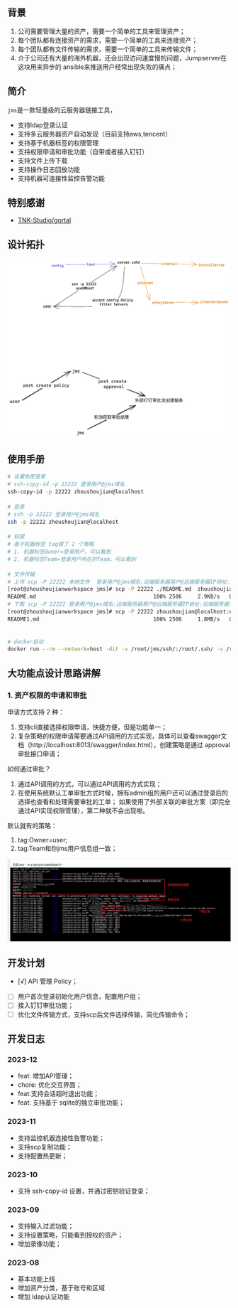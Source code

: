 ## 背景
1. 公司需要管理大量的资产，需要一个简单的工具来管理资产；
2. 每个团队都有连接资产的需求，需要一个简单的工具来连接资产；
3. 每个团队都有文件传输的需求，需要一个简单的工具来传输文件；
4. 介于公司还有大量的海外机器，还会出现访问速度慢的问题，Jumpserver在这块用来异步的 ansible来推送用户经常出现失败的痛点；

## 简介
`jms`是一款轻量级的云服务器链接工具，
- 支持ldap登录认证
- 支持多云服务器资产自动发现（目前支持aws,tencent）
- 支持基于机器标签的权限管理
- 支持权限申请和审批功能（自带或者接入钉钉）
- 支持文件上传下载
- 支持操作日志回放功能
- 支持机器可连接性监控告警功能


## 特别感谢
- [TNK-Studio/gortal](https://github.com/TNK-Studio/gortal.git)
## 设计拓扑
![](.excalidraw.png)

## 使用手册

```bash
# 设置免密登录
# ssh-copy-id -p 22222 登录用户@jms域名
ssh-copy-id -p 22222 zhoushoujian@localhost

# 登录
# ssh -p 22222 登录用户@jms域名
ssh -p 22222 zhoushoujian@localhost

# 权限
# 基于机器标签 tag做了 2 个策略
# 1. 机器标签Owner=登录用户，可以看到
# 2. 机器标签Team=登录用户所在的Team，可以看到

# 文件传输
# 上传 scp -P 22222 本地文件  登录用户@jms域名:远端服务器用户@远端服务器IP地址:远端服务器文件路径
[root@zhoushoujianworkspace jms]# scp -P 22222 ./README.md  zhoushoujian@localhost:ec2-user@192.168.1.1:/tmp/README1.md
README.md                                     100% 2506     2.9KB/s   00:00    
# 下载 scp -P 22222 登录用户@jms域名:远端服务器用户@远端服务器IP地址:远端服务器文件路径 本地文件
[root@zhoushoujianworkspace jms]# scp -P 22222 zhoushoujian@localhost:ec2-user@192.168.1.1:/tmp/README1.md /tmp/README.md
README1.md                                    100% 2506     1.8MB/s   00:00


# docker启动
docker run --rm --network=host -dit -v /root/jms/ssh/:/root/.ssh/ -v /root/jms/jms.yml:/opt/jms/.jms.yml -p 22222:22222 --name jms_test -e WITH_SSH_CHECK=true zhoushoujian/jms:latest

```


## 大功能点设计思路讲解
### 1. 资产权限的申请和审批
申请方式支持 2 种：
1. 支持cli直接选择权限申请，快捷方便，但是功能单一；
2. 复杂策略的权限申请需要通过API调用的方式实现，具体可以查看swagger文档（http://localhost:8013/swagger/index.html），创建策略是通过 approval审批接口申请；

如何通过审批？
1. 通过API调用的方式，可以通过API调用的方式实现；
2. 在使用系统默认工单审批方式时候，拥有admin组的用户还可以通过登录后的选择也查看和处理需要审批的工单；
如果使用了外部关联的审批方案（即完全通过API实现权限管理），第二种就不会出现啦。


默认就有的策略：
1. tag:Owner=user;
2. tag:Team和你jms用户信息组一致；



![服务日志](log.jpg)

## 开发计划
- [√] API 管理 Policy；
- [ ] 用户首次登录初始化用户信息，配置用户组；
- [ ] 接入钉钉审批功能；
- [ ] 优化文件传输方式，支持scp后文件选择传输，简化传输命令；

## 开发日志
### 2023-12
- feat: 增加API管理；
- chore: 优化交互界面；
- feat:支持会话超时退出功能；
- feat: 支持基于 sqlite的独立审批功能；

### 2023-11
- 支持监控机器连接性告警功能；
- 支持scp复制功能；
- 支持配置热更新；

### 2023-10
- 支持 ssh-copy-id 设置，并通过密钥验证登录；

### 2023-09
- 支持输入过滤功能；
- 支持设置策略，只能看到授权的资产；
- 增加录像功能；

### 2023-08
- 基本功能上线
- 增加资产分类，基于账号和区域
- 增加 ldap认证功能
